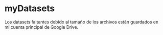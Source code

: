 # myDatasets

Los datasets faltantes debido al tamaño de los archivos están guardados en mi cuenta principal de Google Drive.

